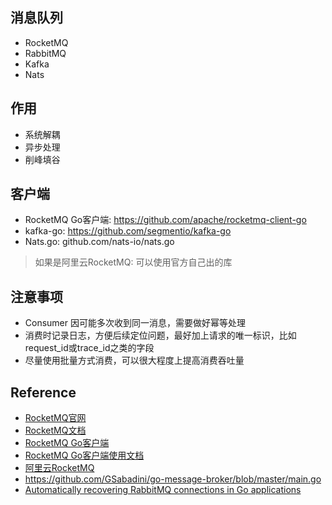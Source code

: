 ## 消息队列

- RocketMQ
- RabbitMQ
- Kafka
- Nats


## 作用

- 系统解耦
- 异步处理
- 削峰填谷

## 客户端

- RocketMQ Go客户端: https://github.com/apache/rocketmq-client-go
- kafka-go: https://github.com/segmentio/kafka-go
- Nats.go: github.com/nats-io/nats.go

> 如果是阿里云RocketMQ: 可以使用官方自己出的库


## 注意事项

- Consumer 因可能多次收到同一消息，需要做好幂等处理
- 消费时记录日志，方便后续定位问题，最好加上请求的唯一标识，比如 request_id或trace_id之类的字段
- 尽量使用批量方式消费，可以很大程度上提高消费吞吐量


## Reference

- [RocketMQ官网](https://rocketmq.apache.org/)
- [RocketMQ文档](https://rocketmq.apache.org/docs/quick-start/)
- [RocketMQ Go客户端](https://github.com/apache/rocketmq-client-go)
- [RocketMQ Go客户端使用文档](https://github.com/apache/rocketmq-client-go/blob/master/docs/Introduction.md)
- [阿里云RocketMQ](https://cn.aliyun.com/product/rocketmq)
- https://github.com/GSabadini/go-message-broker/blob/master/main.go
- [Automatically recovering RabbitMQ connections in Go applications](https://medium.com/@dhanushgopinath/automatically-recovering-rabbitmq-connections-in-go-applications-7795a605ca59)